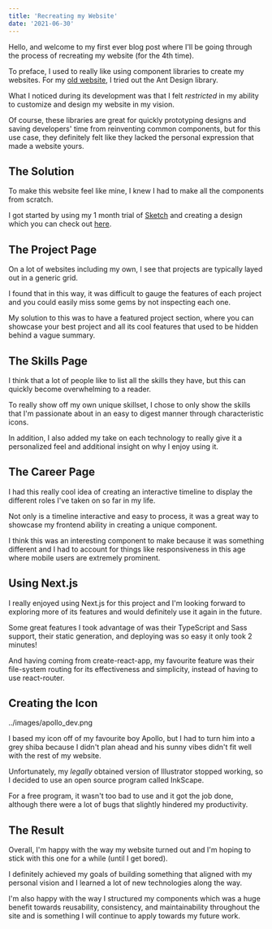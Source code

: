 ```yaml
---
title: 'Recreating my Website'
date: '2021-06-30'
---
```


Hello, and welcome to my first ever blog post where I'll be going through the process of recreating my website (for the 4th time). 

To preface, I used to really like using component libraries to create my websites. For my [old website](https://nervous-mclean-891e74.netlify.app/), I tried out the Ant Design library. 

What I noticed during its development was that I felt *restricted* in my ability to customize and design my website in my vision. 

Of course, these libraries are great for quickly prototyping designs and saving developers' time from reinventing common components, but for this use case, they definitely felt like they lacked the personal expression that made a website yours. 


## The Solution

To make this website feel like mine, I knew I had to make all the components from scratch. 

I got started by using my 1 month trial of [Sketch](https://www.sketch.com/) and creating a design which you can check out [here](https://github.com/liubryann/portfolio-v4/blob/main/mockup/portfolio_mockup.pdf).

## The Project Page

On a lot of websites including my own, I see that projects are typically layed out in a generic grid. 

I found that in this way, it was difficult to gauge the features of each project and you could easily miss some gems by not inspecting each one. 

My solution to this was to have a featured project section, where you can showcase your best project and all its cool features that used to be hidden behind a vague summary.

## The Skills Page 

I think that a lot of people like to list all the skills they have, but this can quickly become overwhelming to a reader. 

To really show off my own unique skillset, I chose to only show the skills that I'm passionate about in an easy to digest manner through characteristic icons.

In addition, I also added my take on each technology to really give it a personalized feel and additional insight on why I enjoy using it. 


## The Career Page 

I had this really cool idea of creating an interactive timeline to display the different roles I've taken on so far in my life.

Not only is a timeline interactive and easy to process, it was a great way to showcase my frontend ability in creating a unique component. 

I think this was an interesting component to make because it was something different and I had to account for things like responsiveness in this age where mobile users are extremely prominent. 


## Using Next.js

I really enjoyed using Next.js for this project and I'm looking forward to exploring more of its features and would definitely use it again in the future. 

Some great features I took advantage of was their TypeScript and Sass support, their static generation, and deploying was so easy it only took 2 minutes!

And having coming from create-react-app, my favourite feature was their file-system routing for its effectiveness and simplicity, instead of having to use react-router.

## Creating the Icon

../images/apollo_dev.png

I based my icon off of my favourite boy Apollo, but I had to turn him into a grey shiba because I didn't plan ahead and his sunny vibes didn't fit well with the rest of my website.

Unfortunately, my *legally* obtained version of Illustrator stopped working, so I decided to use an open source program called InkScape. 

For a free program, it wasn't too bad to use and it got the job done, although there were a lot of bugs that slightly hindered my productivity. 


## The Result

Overall, I'm happy with the way my website turned out and I'm hoping to stick with this one for a while (until I get bored).

I definitely achieved my goals of building something that aligned with my personal vision and I learned a lot of new technologies along the way. 

I'm also happy with the way I structured my components which was a huge benefit towards reusability, consistency, and maintainability throughout the site and is something I will continue to apply towards my future work. 

